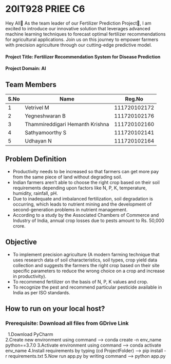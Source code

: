 # 20IT928 PRIEE C6

Hey All👋 As the team leader of our Fertilizer Prediction Project🌿, I am excited to introduce our innovative solution that leverages advanced machine learning techniques to forecast optimal fertilizer recommendations for agricultural applications. Join us on this journey to empower farmers with precision agriculture through our cutting-edge predictive model.

#### Project Title: Fertilizer Recommendation System for Disease Prediction

#### Project Domain: AI

## Team Members

| S.No | Name | Reg.No |
| --- | --- | --- |
| 1 | Vetrivel M | 111720102172 |
| 2 | Yegneshwaran B | 111720102176 |
| 3 | Thammireddigari Hemanth Krishna | 111720102160 |
| 4 | Sathyamoorthy S | 111720102141 |
| 5 | Udhayan N | 111720102164 |

## Problem Definition

* Productivity needs to be increased so that farmers can get more pay from the same piece of land without degrading soil.
* Indian farmers aren’t able to choose the right crop based on their soil requirements depending upon factors like N, P, K, temperature, humidity, rainfall, pH.
* Due to inadequate and imbalanced fertilization, soil degradation is occurring, which leads to nutrient mining and the development of second-generation problems in nutrient management.
* According to a study by the Associated Chambers of Commerce and Industry of India, annual crop losses due to pests amount to Rs. 50,000 crore.

## Objective
* To implement precision agriculture (A modern farming technique that uses research data of soil characteristics, soil types, crop yield data collection and suggests the farmers the right crop based on their site specific parameters to reduce the wrong choice on a crop and increase in productivity). 
* To recommend fertilizer on the basis of N, P, K values and crop.
* To recognize the pest and recommend particular pesticide available in India as per ISO standards.

## How to run on your local host?
### Prerequisite: Download all files from GDrive Link

  &nbsp; 1.Download PyCharm<br>
  2.Create new environment using command --> conda create -n env_name python==3.7.0
  3.Activate environment using command --> conda activate env_name
  4.Install requirements by typing (cd ProjectFolder) --> pip install -r requirements.txt
  5.Now run app.py by writing command --> python app.py
